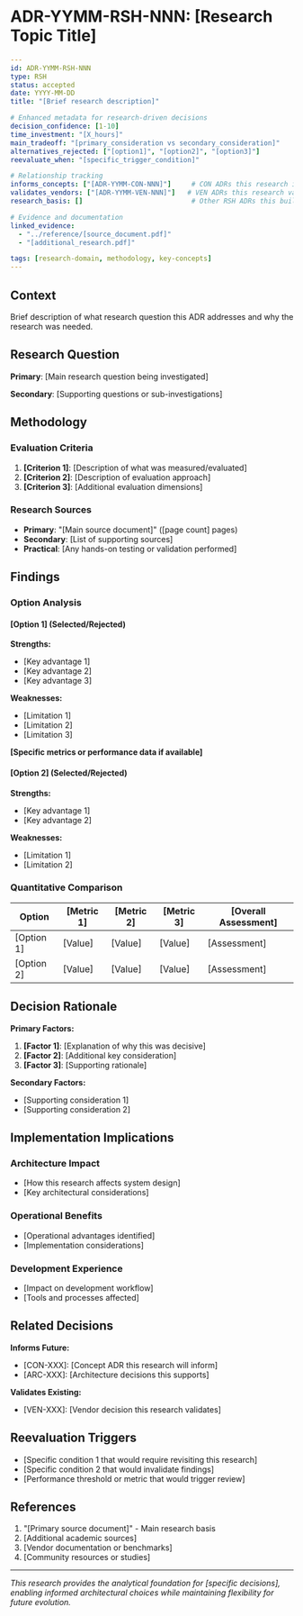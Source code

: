 # ADR-YYMM-RSH-NNN: [Research Topic Title]

```yaml
---
id: ADR-YYMM-RSH-NNN
type: RSH
status: accepted
date: YYYY-MM-DD
title: "[Brief research description]"

# Enhanced metadata for research-driven decisions
decision_confidence: [1-10]
time_investment: "[X_hours]"
main_tradeoff: "[primary_consideration vs secondary_consideration]"
alternatives_rejected: ["[option1]", "[option2]", "[option3]"]
reevaluate_when: "[specific_trigger_condition]"

# Relationship tracking
informs_concepts: ["[ADR-YYMM-CON-NNN]"]     # CON ADRs this research informs
validates_vendors: ["[ADR-YYMM-VEN-NNN]"]   # VEN ADRs this research validates
research_basis: []                           # Other RSH ADRs this builds upon

# Evidence and documentation
linked_evidence:
  - "../reference/[source_document.pdf]"
  - "[additional_research.pdf]"

tags: [research-domain, methodology, key-concepts]
---
```

## Context

Brief description of what research question this ADR addresses and why the research was needed.

## Research Question

**Primary**: [Main research question being investigated]

**Secondary**: [Supporting questions or sub-investigations]

## Methodology

### Evaluation Criteria
1. **[Criterion 1]**: [Description of what was measured/evaluated]
2. **[Criterion 2]**: [Description of evaluation approach]
3. **[Criterion 3]**: [Additional evaluation dimensions]

### Research Sources
- **Primary**: "[Main source document]" ([page count] pages)
- **Secondary**: [List of supporting sources]
- **Practical**: [Any hands-on testing or validation performed]

## Findings

### Option Analysis

#### [Option 1] (Selected/Rejected)
**Strengths:**
- [Key advantage 1]
- [Key advantage 2]
- [Key advantage 3]

**Weaknesses:**
- [Limitation 1]
- [Limitation 2]
- [Limitation 3]

**[Specific metrics or performance data if available]**

#### [Option 2] (Selected/Rejected)
**Strengths:**
- [Key advantage 1]
- [Key advantage 2]

**Weaknesses:**
- [Limitation 1]
- [Limitation 2]

### Quantitative Comparison

| Option | [Metric 1] | [Metric 2] | [Metric 3] | [Overall Assessment] |
|--------|------------|------------|------------|---------------------|
| [Option 1] | [Value] | [Value] | [Value] | [Assessment] |
| [Option 2] | [Value] | [Value] | [Value] | [Assessment] |

## Decision Rationale

**Primary Factors:**
1. **[Factor 1]**: [Explanation of why this was decisive]
2. **[Factor 2]**: [Additional key consideration]
3. **[Factor 3]**: [Supporting rationale]

**Secondary Factors:**
- [Supporting consideration 1]
- [Supporting consideration 2]

## Implementation Implications

### Architecture Impact
- [How this research affects system design]
- [Key architectural considerations]

### Operational Benefits
- [Operational advantages identified]
- [Implementation considerations]

### Development Experience
- [Impact on development workflow]
- [Tools and processes affected]

## Related Decisions

**Informs Future:**
- [CON-XXX]: [Concept ADR this research will inform]
- [ARC-XXX]: [Architecture decisions this supports]

**Validates Existing:**
- [VEN-XXX]: [Vendor decision this research validates]

## Reevaluation Triggers

- [Specific condition 1 that would require revisiting this research]
- [Specific condition 2 that would invalidate findings]
- [Performance threshold or metric that would trigger review]

## References

1. "[Primary source document]" - Main research basis
2. [Additional academic sources]
3. [Vendor documentation or benchmarks]
4. [Community resources or studies]

---

*This research provides the analytical foundation for [specific decisions], enabling informed architectural choices while maintaining flexibility for future evolution.*